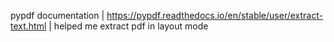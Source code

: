 pypdf documentation | https://pypdf.readthedocs.io/en/stable/user/extract-text.html | helped me extract pdf in layout mode